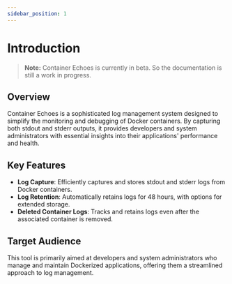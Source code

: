 ```yaml
---
sidebar_position: 1
---
```


# Introduction

> **Note:** Container Echoes is currently in beta. So the documentation is still a work in progress.

## Overview

Container Echoes is a sophisticated log management system designed to simplify the monitoring and debugging of Docker containers. By capturing both stdout and stderr outputs, it provides developers and system administrators with essential insights into their applications' performance and health.

## Key Features

- **Log Capture**: Efficiently captures and stores stdout and stderr logs from Docker containers.
- **Log Retention**: Automatically retains logs for 48 hours, with options for extended storage.
- **Deleted Container Logs**: Tracks and retains logs even after the associated container is removed.

## Target Audience

This tool is primarily aimed at developers and system administrators who manage and maintain Dockerized applications, offering them a streamlined approach to log management.
